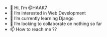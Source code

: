 - 👋 Hi, I’m @HAAK7
- 👀 I’m interested in Web Development
- 🌱 I’m currently learning Django
- 💞️ I’m looking to collaborate on nothing so far
- 📫 How to reach me ??

<!---
HAAK7/HAAK7 is a ✨ special ✨ repository because its `README.md` (this file) appears on your GitHub profile.
You can click the Preview link to take a look at your changes.
--->
